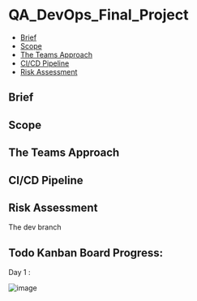 # QA_DevOps_Final_Project

- [Brief](https://github.com/hjt523/QA_DevOps_Final_Project/blob/DEV/README.md#brief)
- [Scope](https://github.com/hjt523/QA_DevOps_Final_Project/blob/DEV/README.md#scope)
- [The Teams Approach](https://github.com/hjt523/QA_DevOps_Final_Project/blob/DEV/README.md#the-teams-approach)
- [CI/CD Pipeline](https://github.com/hjt523/QA_DevOps_Final_Project/blob/DEV/README.md#cicd-pipeline)
- [Risk Assessment](https://github.com/hjt523/QA_DevOps_Final_Project/blob/DEV/README.md#risk-assessment)





## Brief


## Scope


## The Teams Approach


## CI/CD Pipeline


## Risk Assessment







The dev branch



## Todo Kanban Board Progress:

Day  1 :

![image](https://user-images.githubusercontent.com/81659044/124495718-5e3d7280-ddb0-11eb-8980-347d07153d50.png)
